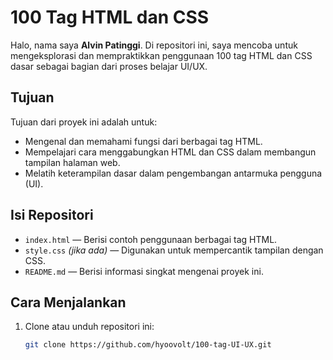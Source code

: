 # 100 Tag HTML dan CSS

Halo, nama saya **Alvin Patinggi**. Di repositori ini, saya mencoba untuk mengeksplorasi dan mempraktikkan penggunaan 100 tag HTML dan CSS dasar sebagai bagian dari proses belajar UI/UX.

## Tujuan

Tujuan dari proyek ini adalah untuk:

- Mengenal dan memahami fungsi dari berbagai tag HTML.
- Mempelajari cara menggabungkan HTML dan CSS dalam membangun tampilan halaman web.
- Melatih keterampilan dasar dalam pengembangan antarmuka pengguna (UI).

## Isi Repositori

- `index.html` — Berisi contoh penggunaan berbagai tag HTML.
- `style.css` *(jika ada)* — Digunakan untuk mempercantik tampilan dengan CSS.
- `README.md` — Berisi informasi singkat mengenai proyek ini.

## Cara Menjalankan

1. Clone atau unduh repositori ini:
   ```bash
   git clone https://github.com/hyoovolt/100-tag-UI-UX.git
